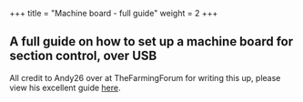 +++
title = "Machine board - full guide"
weight = 2
+++

## A full guide on how to set up a machine board for section control, over USB

All credit to Andy26 over at TheFarmingForum for writing this up, please view
his excellent guide
[here](https://thefarmingforum.co.uk/index.php?threads/agopengps-how-to-build-section-control.399477/).
